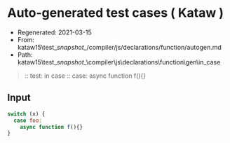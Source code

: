 # Auto-generated test cases ( Kataw )
- Regenerated: 2021-03-15
- From: kataw15\test\__snapshot__/compiler/js/declarations/function/autogen.md
- Path: kataw15\test\__snapshot__\compiler\js\declarations\function\gen\in_case
> :: test: in case
> :: case: async function f(){}
## Input

`````js
switch (x) {
  case foo:
    async function f(){}
}
`````
